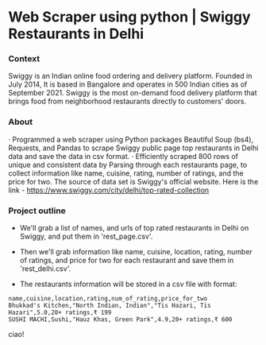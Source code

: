 # Web Scraper using python | Swiggy Restaurants in Delhi

### Context
Swiggy is an Indian online food ordering and delivery platform. Founded in July 2014, It is based in Bangalore and operates in 500 Indian cities as of September 2021. Swiggy is the most on-demand food delivery platform that brings food from neighborhood restaurants directly to customers' doors.

### About
· Programmed a web scraper using Python packages Beautiful Soup (bs4), Requests, and Pandas to scrape Swiggy public page
top restaurants in Delhi data and save the data in csv format.
· Efficiently scraped 800 rows of unique and consistent data by Parsing through each restaurants page, to collect information
like name, cuisine, rating, number of ratings, and the price for two.
The source of data set is Swiggy's official website. Here is the link - https://www.swiggy.com/city/delhi/top-rated-collection

### Project outline
- We'll grab a list of names, and urls of top rated restaurants in Delhi on Swiggy, and put them in 'rest_page.csv'.

- Then we'll grab information like name, cuisine, location, rating, number of ratings, and price for two for each restaurant and save them in 'rest_delhi.csv'.

- The restaurants information will be stored in a csv file with format:

```
name,cuisine,location,rating,num_of_rating,price_for_two
Bhukkad's Kitchen,"North Indian, Indian","Tis Hazari, Tis Hazari",5.0,20+ ratings,₹ 199
SUSHI MACHI,Sushi,"Hauz Khas, Green Park",4.9,20+ ratings,₹ 600
```

ciao!
